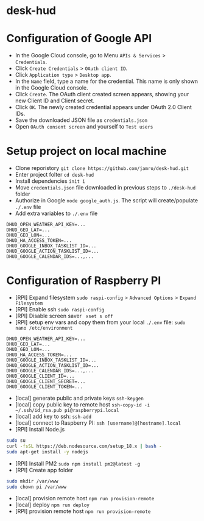 # desk-hud


# Configuration of Google API

- In the Google Cloud console, go to Menu `APIs & Services` > `Credentials`.
- Click `Create Credentials` > `OAuth client ID`.
- Click `Application type` > `Desktop app`.
- In the `Name` field, type a name for the credential. This name is only shown in the Google Cloud console.
- Click `Create`. The OAuth client created screen appears, showing your new Client ID and Client secret.
- Click `OK`. The newly created credential appears under OAuth 2.0 Client IDs.
- Save the downloaded JSON file as `credentials.json`
- Open `OAuth consent screen` and yourself to `Test users`

# Setup project on local machine

- Clone reporistory `git clone https://github.com/jamro/desk-hud.git`
- Enter project folter `cd desk-hud`
- Install dependencies `init i`
- Move `credentials.json` file downloaded in previous steps to `./desk-hud` folder
- Authorize in Google `node google_auth.js`. The script will create/populate `./.env` file
- Add extra variables to `./.env` file
```
DHUD_OPEN_WEATHER_API_KEY=...
DHUD_GEO_LAT=...
DHUD_GEO_LON=...
DHUD_HA_ACCESS_TOKEN=...
DHUD_GOOGLE_INBOX_TASKLIST_ID=...
DHUD_GOOGLE_ACTION_TASKLIST_ID=...
DHUD_GOOGLE_CALENDAR_IDS=...,...
```

# Configuration of Raspberry PI

- [RPI] Expand filesystem `sudo raspi-config` > `Advanced Options` > `Expand Filesystem`
- [RPI] Enable ssh `sudo raspi-config`
- [RPI] Disable screen saver ` xset s off`
- [RPI] setup env vars and copy them from your local `./.env` file: `sudo nano /etc/environment`
```
DHUD_OPEN_WEATHER_API_KEY=...
DHUD_GEO_LAT=...
DHUD_GEO_LON=...
DHUD_HA_ACCESS_TOKEN=...
DHUD_GOOGLE_INBOX_TASKLIST_ID=...
DHUD_GOOGLE_ACTION_TASKLIST_ID=...
DHUD_GOOGLE_CALENDAR_IDS=...,...
DHUD_GOOGLE_CLIENT_ID=...
DHUD_GOOGLE_CLIENT_SECRET=...
DHUD_GOOGLE_CLIENT_TOKEN=...
```
- [local] generate public and private keys `ssh-keygen`
- [local] copy public key to remote host `ssh-copy-id -i ~/.ssh/id_rsa.pub pi@raspberrypi.local`
- [local] add key to ssh: `ssh-add`
- [local] connect to Raspberry PI: `ssh [username]@[hostname].local`
- [RPI] Install Node.js 
```bash
sudo su
curl -fsSL https://deb.nodesource.com/setup_18.x | bash -
sudo apt-get install -y nodejs
```
- [RPI] Install PM2 `sudo npm install pm2@latest -g`
- [RPI] Create app folder
```bash
sudo mkdir /var/www
sudo chown pi /var/www
```
- [local] provision remote host `npm run provision-remote`
- [local] deploy `npm run deploy`
- [RPI] provision remote host `npm run provision-remote`
